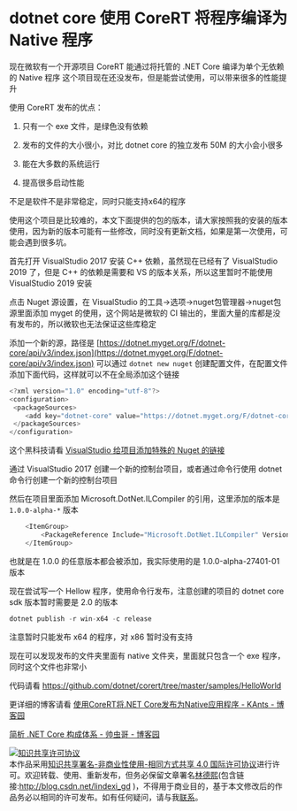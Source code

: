 
# dotnet core 使用 CoreRT 将程序编译为 Native 程序

现在微软有一个开源项目 CoreRT 能通过将托管的 .NET Core 编译为单个无依赖的 Native 程序
这个项目现在还没发布，但是能尝试使用，可以带来很多的性能提升

<!--more-->


<!-- 标签：C#,dotnet,dotnetcore -->

使用 CoreRT 发布的优点：

1. 只有一个 exe 文件，是绿色没有依赖

1. 发布的文件的大小很小，对比 dotnet core 的独立发布 50M 的大小会小很多

1. 能在大多数的系统运行

1. 提高很多启动性能

不足是软件不是非常稳定，同时只能支持x64的程序


使用这个项目是比较难的，本文下面提供的包的版本，请大家按照我的安装的版本使用，因为新的版本可能有一些修改，同时没有更新文档，如果是第一次使用，可能会遇到很多坑。

首先打开 VisualStudio 2017 安装 C++ 依赖，虽然现在已经有了 VisualStudio 2019 了，但是 C++ 的依赖是需要和 VS 的版本关系，所以这里暂时不能使用 VisualStudio 2019 安装

点击 Nuget 源设置，在 VisualStudio 的工具->选项->nuget包管理器->nuget包源里面添加 myget 的使用，这个网站是微软的 CI 输出的，里面大量的库都是没有发布的，所以微软也无法保证这些库稳定

添加一个新的源，路径是 [https://dotnet.myget.org/F/dotnet-core/api/v3/index.json](https://dotnet.myget.org/F/dotnet-core/api/v3/index.json) 可以通过 `dotnet new nuget` 创建配置文件，在配置文件添加下面代码，这样就可以不在全局添加这个链接

```csharp
<?xml version="1.0" encoding="utf-8"?>
<configuration>
 <packageSources>
    <add key="dotnet-core" value="https://dotnet.myget.org/F/dotnet-core/api/v3/index.json" />
 </packageSources>
</configuration>
``` 

这个黑科技请看 [VisualStudio 给项目添加特殊的 Nuget 的链接](https://blog.lindexi.com/post/visualstudio-%E7%BB%99%E9%A1%B9%E7%9B%AE%E6%B7%BB%E5%8A%A0%E7%89%B9%E6%AE%8A%E7%9A%84-nuget-%E7%9A%84%E9%93%BE%E6%8E%A5 )

通过 VisualStudio 2017 创建一个新的控制台项目，或者通过命令行使用 dotnet 命令行创建一个新的控制台项目



然后在项目里面添加 Microsoft.DotNet.ILCompiler 的引用，这里添加的版本是 `1.0.0-alpha-*` 版本

```csharp
    <ItemGroup>
        <PackageReference Include="Microsoft.DotNet.ILCompiler" Version="1.0.0-alpha-*" />
    </ItemGroup>
```

也就是在 1.0.0 的任意版本都会被添加，我实际使用的是 1.0.0-alpha-27401-01 版本

现在尝试写一个 Hellow 程序，使用命令行发布，注意创建的项目的 dotnet core sdk 版本暂时需要是 2.0 的版本

```csharp
dotnet publish -r win-x64 -c release
```

注意暂时只能发布 x64 的程序，对 x86 暂时没有支持

现在可以发现发布的文件夹里面有 native 文件夹，里面就只包含一个 exe 程序，同时这个文件也非常小

代码请看 <https://github.com/dotnet/corert/tree/master/samples/HelloWorld>

更详细的博客请看 [使用CoreRT将.NET Core发布为Native应用程序 - KAnts - 博客园](https://www.cnblogs.com/ants/p/8630332.html )

[简析 .NET Core 构成体系 - 帅虫哥 - 博客园](http://www.cnblogs.com/vipyoumay/p/5613373.html )





<a rel="license" href="http://creativecommons.org/licenses/by-nc-sa/4.0/"><img alt="知识共享许可协议" style="border-width:0" src="https://licensebuttons.net/l/by-nc-sa/4.0/88x31.png" /></a><br />本作品采用<a rel="license" href="http://creativecommons.org/licenses/by-nc-sa/4.0/">知识共享署名-非商业性使用-相同方式共享 4.0 国际许可协议</a>进行许可。欢迎转载、使用、重新发布，但务必保留文章署名[林德熙](http://blog.csdn.net/lindexi_gd)(包含链接:http://blog.csdn.net/lindexi_gd )，不得用于商业目的，基于本文修改后的作品务必以相同的许可发布。如有任何疑问，请与我[联系](mailto:lindexi_gd@163.com)。